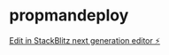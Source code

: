 # propmandeploy

[Edit in StackBlitz next generation editor ⚡️](https://stackblitz.com/~/github.com/gitmojin/propmandeploy)